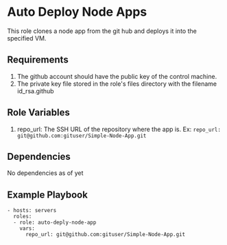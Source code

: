 Auto Deploy Node Apps
=========

This role clones a node app from the git hub and deploys it into the specified VM.

Requirements
------------

1. The github account should have the public key of the control machine.
2. The private key file stored in the role's files directory with the filename id_rsa.github

Role Variables
--------------

1. repo_url: The SSH URL of the repository where the app is.
Ex: ```repo_url: git@github.com:gituser/Simple-Node-App.git```

Dependencies
------------

No dependencies as of yet

Example Playbook
----------------

    - hosts: servers
      roles:
      - role: auto-deply-node-app
        vars:
          repo_url: git@github.com:gituser/Simple-Node-App.git
